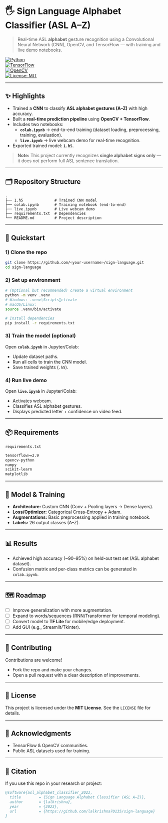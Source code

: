 # 🖐️ Sign Language Alphabet Classifier (ASL A–Z)

> Real-time ASL **alphabet** gesture recognition using a Convolutional Neural Network (CNN), OpenCV, and TensorFlow — with training and live demo notebooks.

[![Python](https://img.shields.io/badge/Python-3.9%2B-blue)](https://www.python.org/)  
[![TensorFlow](https://img.shields.io/badge/TensorFlow-2.x-orange)](https://www.tensorflow.org/)  
[![OpenCV](https://img.shields.io/badge/OpenCV-4.x-green)](https://opencv.org/)  
[![License: MIT](https://img.shields.io/badge/License-MIT-black.svg)](LICENSE)  

---

## ✨ Highlights
- Trained a **CNN** to classify **ASL alphabet gestures (A–Z)** with high accuracy.  
- Built a **real-time prediction pipeline** using **OpenCV + TensorFlow**.  
- Includes two notebooks:  
  - **`colab.ipynb`** → end-to-end training (dataset loading, preprocessing, training, evaluation).  
  - **`live.ipynb`** → live webcam demo for real-time recognition.  
- Exported trained model: **`1.h5`**.  

> **Note:** This project currently recognizes **single alphabet signs only** — it does *not* perform full ASL sentence translation.  

---

## 🗂️ Repository Structure
```
.
├── 1.h5              # Trained CNN model
├── colab.ipynb       # Training notebook (end-to-end)
├── live.ipynb        # Live webcam demo
├── requirements.txt  # Dependencies
└── README.md         # Project description
```

---

## 🚀 Quickstart

### 1) Clone the repo
```bash
git clone https://github.com/<your-username>/sign-language.git
cd sign-language
```

### 2) Set up environment
```bash
# (Optional but recommended) create a virtual environment
python -m venv .venv
# Windows: .venv\Scriptsctivate
# macOS/Linux:
source .venv/bin/activate

# Install dependencies
pip install -r requirements.txt
```

### 3) Train the model (optional)
Open **`colab.ipynb`** in Jupyter/Colab:  
- Update dataset paths.  
- Run all cells to train the CNN model.  
- Save trained weights (`.h5`).  

### 4) Run live demo
Open **`live.ipynb`** in Jupyter/Colab:  
- Activates webcam.  
- Classifies ASL alphabet gestures.  
- Displays predicted letter + confidence on video feed.  

---

## 📦 Requirements
`requirements.txt`
```txt
tensorflow>=2.9
opencv-python
numpy
scikit-learn
matplotlib
```

---

## 🧠 Model & Training
- **Architecture:** Custom CNN (Conv + Pooling layers → Dense layers).  
- **Loss/Optimizer:** Categorical Cross-Entropy + Adam.  
- **Augmentations:** Basic preprocessing applied in training notebook.  
- **Labels:** 26 output classes (A–Z).  

---

## 📊 Results
- Achieved high accuracy (~90–95%) on held-out test set (ASL alphabet dataset).  
- Confusion matrix and per-class metrics can be generated in `colab.ipynb`.  

---

## 🗺️ Roadmap
- [ ] Improve generalization with more augmentation.  
- [ ] Expand to words/sequences (RNN/Transformer for temporal modeling).  
- [ ] Convert model to **TF Lite** for mobile/edge deployment.  
- [ ] Add GUI (e.g., Streamlit/Tkinter).  

---

## 🤝 Contributing
Contributions are welcome!  
- Fork the repo and make your changes.  
- Open a pull request with a clear description of improvements.  

---

## 📜 License
This project is licensed under the **MIT License**. See the `LICENSE` file for details.  

---

## 🙏 Acknowledgments
- TensorFlow & OpenCV communities.  
- Public ASL datasets used for training.  

---

## 🔖 Citation
If you use this repo in your research or project:  
```bibtex
@software{asl_alphabet_classifier_2023,
  title        = {Sign Language Alphabet Classifier (ASL A–Z)},
  author       = {lalkrishna},
  year         = {2023},
  url          = {https://github.com/lalkrishna70135/sign-language}
}
```
